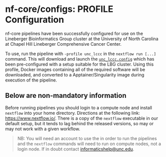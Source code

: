 # nf-core/configs: PROFILE Configuration

nf-core pipelines have been successfully configured for use on the Lineberger Bioinformatics Group cluster at the University of North Carolina at Chapel Hill Lineberger Comprehensive Cancer Center.

To use, run the pipeline with `-profile unc_lccc` in the `nextflow run [...]` command. This will download and launch the [`unc_lccc.config`](../conf/unc_lccc.config) which has been pre-configured with a setup suitable for the LBG cluster. Using this profile, Docker images containing all of the required software will be downloaded, and converted to a Apptainer/Singularity image during execution of the pipeline.

## Below are non-mandatory information

Before running pipelines you should login to a compute node and install `nextflow` into your home directory.  Directions at the following link: https://www.nextflow.io/. There is a copy of the `nextflow` executable in our default setup, but it tends to lag behind the released versions, so may or may not work with a given workflow.  

> NB: You will need an account to use the in order to run the pipelines and the `nextflow` commands will need to run on compute nodes, not a login node. If in doubt contact <informaticshelp@unc.edu>.

